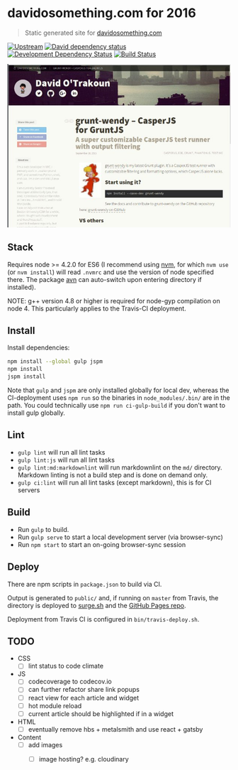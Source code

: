# davidosomething.com for 2016

> Static generated site for [davidosomething.com]

[![Upstream][upstreamBadge]][upstreamLink]
[![David dependency status][davidBadge]][davidLink]
[![Development Dependency Status][davidDevBadge]][davidDevLink]
[![Build Status][travisDevBadge]][travisLink]

[![screenshot][screenshot]][screenshot]

## Stack

Requires node >= 4.2.0 for ES6 (I recommend using [nvm], for which `nvm use`
(or `nvm install`) will read `.nvmrc` and use the version of node specified
there. The package [avn] can auto-switch upon entering directory if installed).

NOTE: g++ version 4.8 or higher is required for node-gyp compilation on node 4.
This particularly applies to the Travis-CI deployment.

## Install

Install dependencies:

```bash
npm install --global gulp jspm
npm install
jspm install
```

Note that `gulp` and `jspm` are only installed globally for local dev, whereas
the CI-deployment uses `npm run` so the binaries in `node_modules/.bin/` are in
the path. You could technically use `npm run ci-gulp-build` if you don't want
to install gulp globally.

## Lint

- `gulp lint` will run all lint tasks
- `gulp lint:js` will run all lint tasks
- `gulp lint:md:markdownlint` will run markdownlint on the `md/` directory.
  Markdown linting is not a build step and is done on demand only.
- `gulp ci:lint` will run all lint tasks (except markdown), this is for CI
  servers

## Build

- Run `gulp` to build.
- Run `gulp serve` to start a local development server (via browser-sync)
- Run `npm start` to start an on-going browser-sync session

## Deploy

There are npm scripts in `package.json` to build via CI.

Output is generated to `public/` and, if running on `master` from Travis,
the directory is deployed to [surge.sh] and the [GitHub Pages repo].

Deployment from Travis CI is configured in `bin/travis-deploy.sh`.

## TODO

- CSS
    - [ ] lint status to code climate
- JS
    - [ ] codecoverage to codecov.io
    - [ ] can further refactor share link popups
    - [ ] react view for each article and widget
    - [ ] hot module reload
    - [ ] current article should be highlighted if in a widget
- HTML
    - [ ] eventually remove hbs + metalsmith and use react + gatsby
- Content
    - [ ] add images
        - [ ] image hosting? e.g. cloudinary


[davidosomething.com]: https://davidosomething.com
[davidBadge]:    https://david-dm.org/davidosomething/16.davidosomething.com.png?theme=shields.io
[davidLink]:     https://david-dm.org/davidosomething/16.davidosomething.com#info=dependencies
[davidDevBadge]: https://david-dm.org/davidosomething/16.davidosomething.com/dev-status.png?theme=shields.io
[davidDevLink]:  https://david-dm.org/davidosomething/16.davidosomething.com#info=devDependencies
[upstreamBadge]: https://img.shields.io/badge/upstream-GitHub-lightgrey.svg
[upstreamLink]:  https://github.com/davidosomething/16.davidosomething.com
[travisDevBadge]: https://travis-ci.org/davidosomething/16.davidosomething.com.svg?branch=dev
[travisLink]: https://travis-ci.org/davidosomething/16.davidosomething.com
[screenshot]:    https://raw.githubusercontent.com/davidosomething/16.davidosomething.com/dev/meta/screenshot.jpg
[nvm]: https://github.com/creationix/nvm
[avn]: https://github.com/wbyoung/avn
[surge.sh]: https://surge.sh/
[GitHub Pages repo]: https://github.com/davidosomething/davidosomething.github.io

